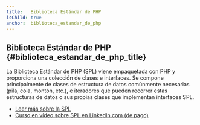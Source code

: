 ```yaml
---
title:   Biblioteca Estándar de PHP
isChild: true
anchor:  biblioteca_estandar_de_php
---
```


## Biblioteca Estándar de PHP {#biblioteca_estandar_de_php_title}

La Biblioteca Estándar de PHP (SPL) viene empaquetada con PHP y proporciona una colección de clases e interfaces.
Se compone principalmente de clases de estructura de datos comúnmente necesarias (pila, cola, montón, etc.), e iteradores
que pueden recorrer estas estructuras de datos o sus propias clases que implementan interfaces SPL.

* [Leer más sobre la SPL][spl]
* [Curso en vídeo sobre SPL en LinkedIn.com (de pago)][linkedin]


[spl]: https://www.php.net/book.spl
[linkedin]: https://www.linkedin.com/learning/learning-the-standard-php-library?trk=lynda_redirect_learning
